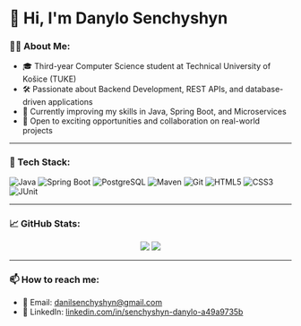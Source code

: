# 👋 Hi, I'm Danylo Senchyshyn

### 🧑‍💻 About Me:
- 🎓 Third-year Computer Science student at Technical University of Košice (TUKE)
- 🛠️ Passionate about Backend Development, REST APIs, and database-driven applications
- 🌱 Currently improving my skills in Java, Spring Boot, and Microservices
- 🚀 Open to exciting opportunities and collaboration on real-world projects

---

### 🔧 Tech Stack:
![Java](https://img.shields.io/badge/Java-ED8B00?style=for-the-badge&logo=java&logoColor=white)
![Spring Boot](https://img.shields.io/badge/Spring_Boot-6DB33F?style=for-the-badge&logo=spring-boot&logoColor=white)
![PostgreSQL](https://img.shields.io/badge/PostgreSQL-336791?style=for-the-badge&logo=postgresql&logoColor=white)
![Maven](https://img.shields.io/badge/Maven-C71A36?style=for-the-badge&logo=apache-maven&logoColor=white)
![Git](https://img.shields.io/badge/Git-F05032?style=for-the-badge&logo=git&logoColor=white)
![HTML5](https://img.shields.io/badge/HTML5-E34F26?style=for-the-badge&logo=html5&logoColor=white)
![CSS3](https://img.shields.io/badge/CSS3-1572B6?style=for-the-badge&logo=css3&logoColor=white)
![JUnit](https://img.shields.io/badge/JUnit5-25A162?style=for-the-badge&logo=JUnit5&logoColor=white)

---

### 📈 GitHub Stats:
<p align="center">
  <img src="https://github-readme-stats.vercel.app/api?username=danylo-senchyshyn&show_icons=true&theme=react&hide_title=true&count_private=true&hide=contribs" />
  <img src="https://github-readme-streak-stats.herokuapp.com/?user=danylo-senchyshyn&theme=react" />
</p>

---

### 📫 How to reach me:
- 📧 Email: [danilsenchyshyn@gmail.com](mailto:danilsenchyshyn@gmail.com)
- 💼 LinkedIn: [linkedin.com/in/senchyshyn-danylo-a49a9735b](https://www.linkedin.com/in/senchyshyn-danylo-a49a9735b)
